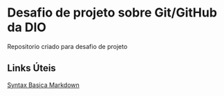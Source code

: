 # Desafio de projeto sobre Git/GitHub da DIO
Repositorio criado para desafio de projeto

## Links Úteis
[Syntax Basica Markdown](https://www.markdownguide.org/basic-syntax/#overview)
